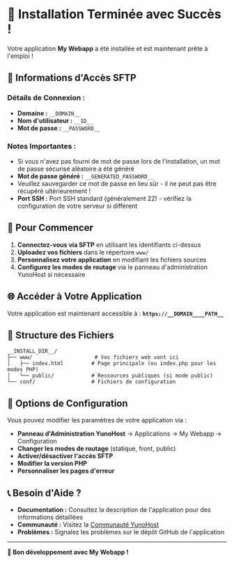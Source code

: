 # 🎉 Installation Terminée avec Succès !

Votre application **My Webapp** a été installée et est maintenant prête à l'emploi !

## 🔑 **Informations d'Accès SFTP**

### **Détails de Connexion :**
- **Domaine :** `__DOMAIN__`
- **Nom d'utilisateur :** `__ID__`
- **Mot de passe :** `__PASSWORD__`

### **Notes Importantes :**
- Si vous n'avez pas fourni de mot de passe lors de l'installation, un mot de passe sécurisé aléatoire a été généré
- **Mot de passe généré :** `__GENERATED_PASSWORD__`
- Veuillez sauvegarder ce mot de passe en lieu sûr - il ne peut pas être récupéré ultérieurement !
- **Port SSH :** Port SSH standard (généralement 22) - vérifiez la configuration de votre serveur si différent

## 🚀 **Pour Commencer**

1. **Connectez-vous via SFTP** en utilisant les identifiants ci-dessus
2. **Uploadez vos fichiers** dans le répertoire `www/`
3. **Personnalisez votre application** en modifiant les fichiers sources
4. **Configurez les modes de routage** via le panneau d'administration YunoHost si nécessaire

## 🌐 **Accéder à Votre Application**

Votre application est maintenant accessible à :
**`https://__DOMAIN____PATH__`**

## 📁 **Structure des Fichiers**

```
__INSTALL_DIR__/
├── www/                    # Vos fichiers web vont ici
│   ├── index.html         # Page principale (ou index.php pour les modes PHP)
│   └── public/            # Ressources publiques (si mode public)
└── conf/                  # Fichiers de configuration
```

## 🔧 **Options de Configuration**

Vous pouvez modifier les paramètres de votre application via :
- **Panneau d'Administration YunoHost** → Applications → My Webapp → Configuration
- **Changer les modes de routage** (statique, front, public)
- **Activer/désactiver l'accès SFTP**
- **Modifier la version PHP**
- **Personnaliser les pages d'erreur**

## 📞 **Besoin d'Aide ?**

- **Documentation :** Consultez la description de l'application pour des informations détaillées
- **Communauté :** Visitez la [Communauté YunoHost](https://forum.yunohost.org/)
- **Problèmes :** Signalez les problèmes sur le dépôt GitHub de l'application

---

**🎯 Bon développement avec My Webapp !**
